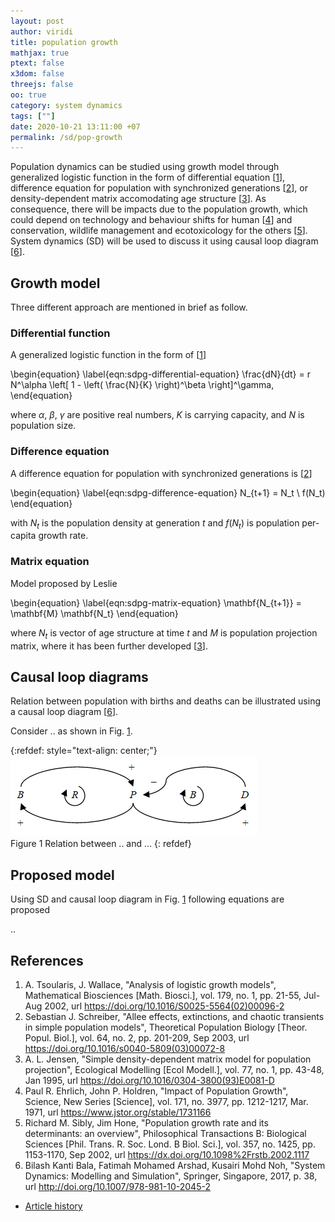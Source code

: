 ```yaml
---
layout: post
author: viridi
title: population growth
mathjax: true
ptext: false
x3dom: false
threejs: false
oo: true
category: system dynamics
tags: [""]
date: 2020-10-21 13:11:00 +07
permalink: /sd/pop-growth
---
```

Population dynamics can be studied using growth model through generalized logistic function in the form of differential equation
[[1](#ref1)], difference equation for population with synchronized generations [[2](#ref2)], or density-dependent matrix accomodating age structure [[3](#ref3)]. As consequence, there will be impacts due to the population growth, which could depend on technology and behaviour shifts for human [[4](#ref4)] and conservation, wildlife management
and ecotoxicology for the others [[5](#ref5)]. System dynamics (SD) will be used to discuss it using causal loop diagram [[6](#ref6)]. 


## Growth model
Three different approach are mentioned in brief as follow.

### Differential function
A generalized logistic function in the form of [[1](#ref1)]

\begin{equation}
\label{eqn:sdpg-differential-equation}
\frac{dN}{dt} = r N^\alpha \left[ 1 - \left( \frac{N}{K} \right)^\beta \right]^\gamma,
\end{equation}

where $\alpha$, $\beta$, $\gamma$ are positive real numbers, $K$ is carrying capacity, and $N$ is population size.

### Difference equation
A difference equation for population with synchronized generations is [[2](#ref2)]

\begin{equation}
\label{eqn:sdpg-difference-equation}
N_{t+1} = N_t \ f(N_t) 
\end{equation}

with $N_t$ is the population density at generation $t$ and $f(N_t)$ is population per-capita growth rate.

### Matrix equation
Model proposed by Leslie

\begin{equation}
\label{eqn:sdpg-matrix-equation}
\mathbf{N_{t+1}} = \mathbf{M} \mathbf{N_t} 
\end{equation}

where $N_t$ is vector of age structure at time $t$ and $M$ is population projection matrix, where it has been further developed [[3](#ref3)].


## Causal loop diagrams
Relation between population with births and deaths can be illustrated using a causal loop diagram [[6](#ref6)].

Consider .. as shown in Fig. <a href="#fig:sdpg-pop-cld">1</a>.

{:refdef: style="text-align: center;"}
![an object moves along a frictionless semicircular track](/assets/img/sd/cau-loop-pop.png)
<br />
Figure <a name="fig:sdpg-pop-cld">1</a> Relation between .. and ...
{: refdef}


## Proposed model
Using SD and causal loop diagram in Fig. <a href="#fig:sdpg-pop-cld">1</a> following equations are proposed

..


## References
1. <a name="ref1"></a>A. Tsoularis, J. Wallace, "Analysis of logistic growth models", Mathematical Biosciences [Math. Biosci.], vol. 179, no. 1, pp. 21-55, Jul-Aug 2002, url <https://doi.org/10.1016/S0025-5564(02)00096-2>
2. <a name="ref2"></a>Sebastian J. Schreiber, "Allee effects, extinctions, and chaotic transients in simple population models", Theoretical Population Biology [Theor. Popul. Biol.], vol. 64, no. 2, pp. 201-209, Sep 2003, url <https://doi.org/10.1016/s0040-5809(03)00072-8>
3. <a name="ref3"></a>A. L. Jensen, "Simple density-dependent matrix model for population projection", Ecological Modelling [Ecol Modell.], vol. 77, no. 1, pp. 43-48, Jan 1995, url <https://doi.org/10.1016/0304-3800(93)E0081-D>
4. <a name="ref4"></a>Paul R. Ehrlich, John P. Holdren, "Impact of Population Growth", Science, New Series [Science], vol. 171, no. 3977, pp. 1212-1217, Mar. 1971, url <https://www.jstor.org/stable/1731166>
5. <a name="ref5"></a>Richard M. Sibly, Jim Hone, "Population growth rate and its determinants: an overview", Philosophical Transactions B: Biological Sciences [Phil. Trans. R. Soc. Lond. B Biol. Sci.], vol. 357, no. 1425, pp. 1153-1170, Sep  2002, url <https://dx.doi.org/10.1098%2Frstb.2002.1117>
6. <a name="ref6"></a>Bilash Kanti Bala, Fatimah Mohamed Arshad, Kusairi Mohd Noh, "System Dynamics: Modelling and Simulation", Springer, Singapore, 2017, p. 38, url <http://doi.org/10.1007/978-981-10-2045-2>

+ [Article history](https://github.com/butiran/butiran.github.io/commits/master/_posts/sd/2020-10-21-pop-growth.md)
